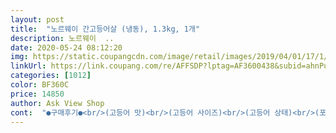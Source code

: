 ```yaml
---
layout: post 
title:  "노르웨이 간고등어살 (냉동), 1.3kg, 1개" 
description: 노르웨이  ..
date: 2020-05-24 08:12:20 
img: https://static.coupangcdn.com/image/retail/images/2019/04/01/17/1/a5d46f11-1a0d-46c0-a467-277577ec94ed.jpg 
linkUrl: https://link.coupang.com/re/AFFSDP?lptag=AF3600438&subid=ahnPublicAsk&pageKey=204634282&itemId=601850833&vendorItemId=4576921647&traceid=V0-113-e854076bac8df5ca 
categories: [1012] 
color: BF360C 
price: 14850 
author: Ask View Shop 
cont:  "●구매후기●<br/>(고등어 맛)<br/>(고등어 사이즈)<br/>(고등어 상태)<br/>(포장상태)<br/><br/> ->늘 그렇듯 완벽하게 오네요.<br/><br/><br/> ->앞 뒤 간간히 허브 소금 간해서 오븐<br/> -고등어 생선구이<br/><br/> ->진공 포장지 하나 까서 바로 오븐 소금구이 해서 먹었어요.<br/><br/><br/> ->처음 시켰을 땐 동일한 사이즈 7마리가 왔는데 이번엔<br/><br/> -<br/>14650원<br/>180도씨로 16분 정도 굽네요.<br/><br/>1팩 뜯어서 1시간 정도 물에 담가놓은후 구워먹었는데 엄청 맛있었어요.<br/><br/>5분 더 구웠더니 살이 조금 퍽퍽한 부분이 생기긴 했어서<br/>7살짜리 애기도 너무 맛있다고 자꾸 달라구 따봉이라고 하네용^^<br/>가시와 내장이 제거된 필렛으로 되어 있어서 편하구요.<br/><br/>가장 작은 것이 20cm 였어요.<br/> 무게를 맞추기 위해 작은 거 한마리 추가해서 8마리가 왔네요.<br/><br/>고등어가 촉촉하고 너무 단백해요.<br/><br/>구매에 도움 되셨길^^<br/>두번째 구매입니다!!<br/>들쭉 날쭉 한 것들이 몇 개 있네요.<br/> 가장 큰 사이즈가 25cm/<br/>많이 파세용  다먹고 또 구매할께용^^<br/>맞나봐요 ㅋㅋㅋ 하지만 너무너무 맛있게 딸냄과 둘이서<br/>비린내 전혀 나지 않고 생선 처리가 깨끗하게 잘 되어 있네요.<br/><br/>사이즈도 중사이즈라 적당하구요.<br/><br/>석쇠판를 빼보니 겉보기는 고등어에서 나온 갈색 기름이<br/>손질하기 귀찮아서 생선요리는 꺼리는 편인데<br/>쌀뜰물에 30분 담궜다가 조림 했더니 밥도둑이에요ㅠㅠ<br/>아이스 팩을 넣은 보냉팩에 넣어서 움직이지 않도록 몇번 접어서 넣었네요.<br/> 고등어 한마리 한마리 진공포장 깔끔하게 잘 되어 있어요.<br/><br/>안동 간고등어나 생고등어를 주로 먹는데 노르웨이산 고등어는 오래간만에 먹어보네요.<br/><br/>앞뒤 닦아내고 바로 4동강이 냈습니다.<br/><br/>애@미에서 산건 왜때문인지 이런느낌 아니었는뎅... <br/><br/>애들이 생선을 좋아해서 로켓프레시로 몇개 시켜봤어용^^<br/>없습니다.<br/><br/>오븐 자동 조리에 설정된 1마리 시 16분 굽기가 딱<br/>요즘 엄마가 생선 사러나가는 것도 꺼려하셨는데 마침 엄마가 좋아하는 간고등어가 세일가로 나와서 급주문했어요.<br/><br/>유통기한 : 2022.<br/>2.<br/>23까지<br/>육질의 쫄깃함은 조금 덜 하긴 한데 비린내도 없고 참치나 삼치같이 두툼한 살코기 제 취향이네요.<br/><br/>자동조리로 구웠어요.<br/> 자연 해동없이 바로 구웠습니다 ㅋㅋ<br/>정말 맛있어요.<br/><br/>좋은 구매였습니다.<br/><br/>좔좔, 껍질이 바스락 거릴 정도로 아주 맛있게 익어 있었어요.<br/><br/>콩나물 국에 고등어 구이(오븐에 구우니 세상 편함) 김치 이렇게 초 간단, 하지만 영양가 좋은 한끼 식사로 부족함이<br/>쿠팡 은박 박스에 잘 포장되어서 새벽배송으로 잘 왔어요.<br/><br/>크기도 알맞아서 구이용으로도 딱이고 조림으로도 딱인거 같아용<br/>포장지 안에는 7팩의 고등어가 꽁꽁 언 상태로 있었어요.<br/><br/>하나씩 포장되어서 사용하기 너무 간편하고 제조일도 최근이네용ㅋㅋㅋ<br/>하지만 뒤집어서 5분 더 구웠습니다.<br/><br/>한마리 뚝딱 했네요.<br/> 고등어 소금 구이, 고등어 조림, 고등어 김치찜 등 다 맛있죠.<br/> 고등어만 있어도 다른 반찬 걱정없이<br/>해동 별도로 하지 않고 물에 몇 번 세척한 후, 키친타월로<br/>후기가 좋아서 그런지 시키려면 늘 품절이었는데<br/>" 
---
```

